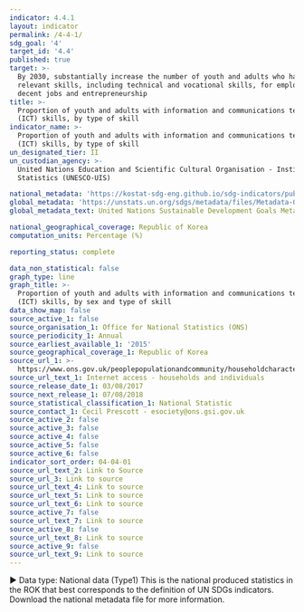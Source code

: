 ```yaml
---
indicator: 4.4.1
layout: indicator
permalink: /4-4-1/
sdg_goal: '4'
target_id: '4.4'
published: true
target: >-
  By 2030, substantially increase the number of youth and adults who have
  relevant skills, including technical and vocational skills, for employment,
  decent jobs and entrepreneurship
title: >-
  Proportion of youth and adults with information and communications technology
  (ICT) skills, by type of skill
indicator_name: >-
  Proportion of youth and adults with information and communications technology
  (ICT) skills, by type of skill
un_designated_tier: II
un_custodian_agency: >-
  United Nations Education and Scientific Cultural Organisation - Institute of
  Statistics (UNESCO-UIS)

national_metadata: 'https://kostat-sdg-eng.github.io/sdg-indicators/public/Metadata-04-04-01_ENG.pdf'
global_metadata: 'https://unstats.un.org/sdgs/metadata/files/Metadata-04-04-01.pdf'
global_metadata_text: United Nations Sustainable Development Goals Metadata (PDF 214 KB)

national_geographical_coverage: Republic of Korea
computation_units: Percentage (%)

reporting_status: complete

data_non_statistical: false
graph_type: line
graph_title: >-
  Proportion of youth and adults with information and communications technology
  (ICT) skills, by sex and type of skill
data_show_map: false
source_active_1: false
source_organisation_1: Office for National Statistics (ONS)
source_periodicity_1: Annual
source_earliest_available_1: '2015'
source_geographical_coverage_1: Republic of Korea
source_url_1: >-
  https://www.ons.gov.uk/peoplepopulationandcommunity/householdcharacteristics/homeinternetandsocialmediausage/datasets/internetaccesshouseholdsandindividualsreferencetables
source_url_text_1: Internet access - households and individuals
source_release_date_1: 03/08/2017
source_next_release_1: 07/08/2018
source_statistical_classification_1: National Statistic
source_contact_1: Cecil Prescott - esociety@ons.gsi.gov.uk
source_active_2: false
source_active_3: false
source_active_4: false
source_active_5: false
source_active_6: false
indicator_sort_order: 04-04-01
source_url_text_2: Link to Source
source_url_3: Link to source
source_url_text_4: Link to source
source_url_text_5: Link to source
source_url_text_6: Link to source
source_active_7: false
source_url_text_7: Link to source
source_active_8: false
source_url_text_8: Link to source
source_active_9: false
source_url_text_9: Link to source
---
```

▶ Data type: National data (Type1) This is the national produced statistics in the ROK that best corresponds to the definition of UN SDGs indicators. Download the national metadata file for more information.
